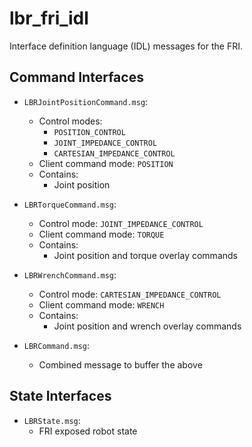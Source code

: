 # lbr_fri_idl
Interface definition language (IDL) messages for the FRI.

## Command Interfaces
- `LBRJointPositionCommand.msg`:
    - Control modes:
        - `POSITION_CONTROL`
        - `JOINT_IMPEDANCE_CONTROL`
        - `CARTESIAN_IMPEDANCE_CONTROL`
    - Client command mode: `POSITION`
    - Contains:
        - Joint position
- `LBRTorqueCommand.msg`:
    - Control mode: `JOINT_IMPEDANCE_CONTROL`
    - Client command mode: `TORQUE`
    - Contains:
        - Joint position and torque overlay commands
- `LBRWrenchCommand.msg`: 
    - Control mode: `CARTESIAN_IMPEDANCE_CONTROL`
    - Client command mode: `WRENCH`
    - Contains:
        - Joint position and wrench overlay commands

- `LBRCommand.msg`:
    - Combined message to buffer the above

## State Interfaces
- `LBRState.msg`:
    - FRI exposed robot state
